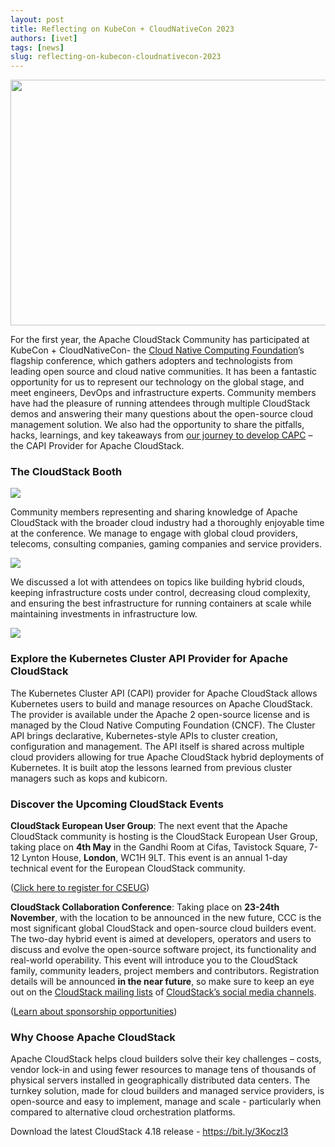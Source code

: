 ```yaml
---
layout: post
title: Reflecting on KubeCon + CloudNativeCon 2023
authors: [ivet]
tags: [news]
slug: reflecting-on-kubecon-cloudnativecon-2023
---
```

<img src="/img/imported/e729f7ae-ebe1-474a-91f6-27c6a581b995" width= "750" height = "393" />

For the first year, the Apache CloudStack Community has participated at KubeCon + CloudNativeCon- the [Cloud Native Computing Foundation](https://www.cncf.io/?_gl=1*x7ihno*_ga*MjA1MDg5MzgzMS4xNjc5OTAwNzUy*_ga_VWZ4V8CGRF*MTY4MjQwNDA5NC4xMS4wLjE2ODI0MDQwOTQuMC4wLjA.)’s flagship conference,
which gathers adopters and technologists from leading open source and cloud
native communities. It has been a fantastic opportunity for us to represent our
technology on the global stage, and meet engineers, DevOps and infrastructure
experts. Community members have had the pleasure of running attendees through
multiple CloudStack demos and answering their many questions about the
open-source cloud management solution. We also had the opportunity to share the
pitfalls, hacks, learnings, and key takeaways from
[our journey to develop CAPC](https://www.youtube.com/watch?v=AR8JXotMir8&t=44s) –
the CAPI Provider for Apache CloudStack.

<h3>The CloudStack Booth</h3>

<img src="/img/imported/7346597f-2b13-44c7-aa67-95eb337145c9" />

Community members representing and sharing knowledge of Apache CloudStack with
the broader cloud industry had a thoroughly enjoyable time at the conference. We
manage to engage with global cloud providers, telecoms, consulting companies,
gaming companies and service providers.

<img src="/img/imported/40babcd3-3ee6-4b8f-8b05-a1ac8507c6ff" />

We discussed a lot with attendees on topics like building hybrid clouds, keeping
infrastructure costs under control, decreasing cloud complexity, and ensuring
the best infrastructure for running containers at scale while maintaining
investments in infrastructure low.

<img src="/img/imported/bf09db74-8261-4f1d-9001-d1d7b4f1cf23" />

<h3>Explore the Kubernetes Cluster API Provider for Apache CloudStack</h3>

The Kubernetes Cluster API (CAPI) provider for Apache CloudStack allows
Kubernetes users to build and manage resources on Apache CloudStack. The
provider is available under the Apache 2 open-source license and is managed by
the Cloud Native Computing Foundation (CNCF). The Cluster API brings
declarative, Kubernetes-style APIs to cluster creation, configuration and
management. The API itself is shared across multiple cloud providers allowing
for true Apache CloudStack hybrid deployments of Kubernetes. It is built atop
the lessons learned from previous cluster managers such as kops and kubicorn.

<h3>Discover the Upcoming CloudStack Events</h3>

**CloudStack European User Group**: The next event that the Apache CloudStack
community is hosting is the CloudStack European User Group, taking place on **4th
May** in the Gandhi Room at Cifas, Tavistock Square, 7-12 Lynton House, **London**,
WC1H 9LT. This event is an annual 1-day technical event for the European
CloudStack community.

([Click here to register for CSEUG](https://www.eventbrite.co.uk/e/cloudstack-european-user-group-2023-tickets-513821653397))

**CloudStack Collaboration Conference**: Taking place on **23-24th November**,
with the location to be announced in the new future, CCC is the most significant global
CloudStack and open-source cloud builders event. The two-day hybrid event is
aimed at developers, operators and users to discuss and evolve the open-source
software project, its functionality and real-world operability. This event will
introduce you to the CloudStack family, community leaders, project members and
contributors. Registration details will be announced **in the near future**, so make
sure to keep an eye out on the [CloudStack mailing lists](/mailing-lists) of
[CloudStack’s social media channels](https://twitter.com/CloudStack).

([Learn about sponsorship
opportunities](https://www.cloudstackcollab.org/wp-content/uploads/2023/02/Sponsorship-Prospectus-CCC-2023.pdf))

<h3>Why Choose Apache CloudStack</h3>

Apache CloudStack helps cloud builders solve their key challenges – costs,
vendor lock-in and using fewer resources to manage tens of thousands of physical
servers installed in geographically distributed data centers. The turnkey
solution, made for cloud builders and managed service providers, is open-source
and easy to implement, manage and scale - particularly when compared to
alternative cloud orchestration platforms.

Download the latest CloudStack 4.18 release - https://bit.ly/3Koczl3
